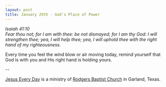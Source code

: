 ```yaml
---
layout: post
title: January 29th - God's Place of Power
---
```


_Isaiah 41:10  
Fear thou not; for I am with thee: be not dismayed; for I am thy
God: I will strengthen thee; yea, I will help thee; yea, I will
uphold thee with the right hand of my righteousness._

Every time you feel the wind blow or air moving today, remind
yourself that God is with you and His right hand is holding yours.

 --

<a href=http://jesuseveryday.net>Jesus Every Day</a> is a ministry of <a href=http://rodgersbaptist.net>Rodgers Baptist Church</a> in Garland, Texas.
